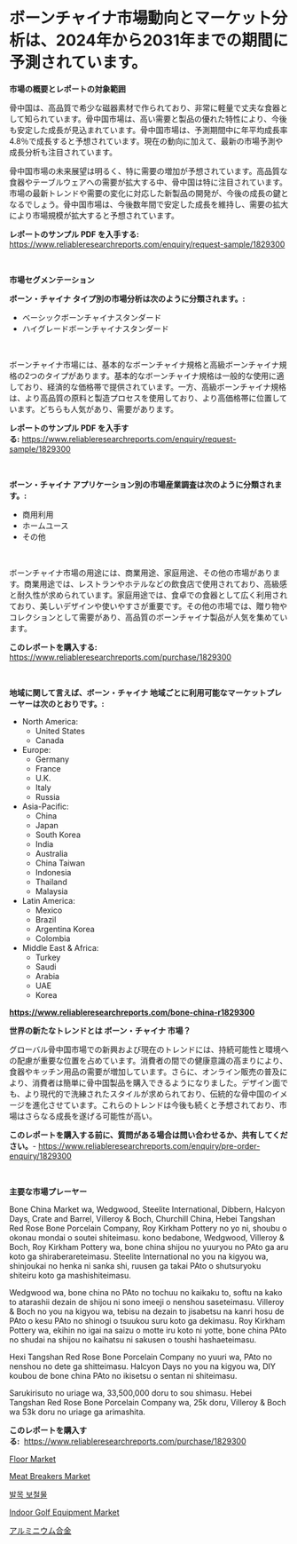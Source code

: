 <p><h1>ボーンチャイナ市場動向とマーケット分析は、2024年から2031年までの期間に予測されています。</h1></p><p><strong>市場の概要とレポートの対象範囲</strong></p>
<p><p>骨中国は、高品質で希少な磁器素材で作られており、非常に軽量で丈夫な食器として知られています。骨中国市場は、高い需要と製品の優れた特性により、今後も安定した成長が見込まれています。骨中国市場は、予測期間中に年平均成長率4.8％で成長すると予想されています。現在の動向に加えて、最新の市場予測や成長分析も注目されています。</p><p>骨中国市場の未来展望は明るく、特に需要の増加が予想されています。高品質な食器やテーブルウェアへの需要が拡大する中、骨中国は特に注目されています。市場の最新トレンドや需要の変化に対応した新製品の開発が、今後の成長の鍵となるでしょう。骨中国市場は、今後数年間で安定した成長を維持し、需要の拡大により市場規模が拡大すると予想されています。</p></p>
<p><strong>レポートのサンプル PDF を入手する:</strong> <a href="https://www.reliableresearchreports.com/enquiry/request-sample/1829300">https://www.reliableresearchreports.com/enquiry/request-sample/1829300</a></p>
<p>&nbsp;</p>
<p><strong>市場セグメンテーション</strong></p>
<p><strong>ボーン・チャイナ タイプ別の市場分析は次のように分類されます。:</strong></p>
<p><ul><li>ベーシックボーンチャイナスタンダード</li><li>ハイグレードボーンチャイナスタンダード</li></ul></p>
<p>&nbsp;</p>
<p><p>ボーンチャイナ市場には、基本的なボーンチャイナ規格と高級ボーンチャイナ規格の2つのタイプがあります。基本的なボーンチャイナ規格は一般的な使用に適しており、経済的な価格帯で提供されています。一方、高級ボーンチャイナ規格は、より高品質の原料と製造プロセスを使用しており、より高価格帯に位置しています。どちらも人気があり、需要があります。</p></p>
<p><strong>レポートのサンプル PDF を入手する:</strong>&nbsp;<a href="https://www.reliableresearchreports.com/enquiry/request-sample/1829300">https://www.reliableresearchreports.com/enquiry/request-sample/1829300</a></p>
<p>&nbsp;</p>
<p><strong> ボーン・チャイナ アプリケーション別の市場産業調査は次のように分類されます。:</strong></p>
<p><ul><li>商用利用</li><li>ホームユース</li><li>その他</li></ul></p>
<p>&nbsp;</p>
<p><p>ボーンチャイナ市場の用途には、商業用途、家庭用途、その他の市場があります。商業用途では、レストランやホテルなどの飲食店で使用されており、高級感と耐久性が求められています。家庭用途では、食卓での食器として広く利用されており、美しいデザインや使いやすさが重要です。その他の市場では、贈り物やコレクションとして需要があり、高品質のボーンチャイナ製品が人気を集めています。</p></p>
<p><strong>このレポートを購入する:</strong>&nbsp; <a href="https://www.reliableresearchreports.com/purchase/1829300">https://www.reliableresearchreports.com/purchase/1829300</a></p>
<p>&nbsp;</p>
<p><strong>地域に関して言えば、ボーン・チャイナ 地域ごとに利用可能なマーケットプレーヤーは次のとおりです。:</strong></p>
<p><ul>
    <li>
        North America:
        <ul>
            <li>United States</li>
            <li>Canada</li>
        </ul>
    </li>
    <li>
        Europe:
        <ul>
            <li>Germany</li>
            <li>France</li>
            <li>U.K.</li>
            <li>Italy</li>
            <li>Russia</li>
        </ul>
    </li>
    <li>
        Asia-Pacific:
        <ul>
            <li>China</li>
            <li>Japan</li>
            <li>South Korea</li>
            <li>India</li>
            <li>Australia</li>
            <li>China Taiwan</li>
            <li>Indonesia</li>
            <li>Thailand</li>
            <li>Malaysia</li>
        </ul>
    </li>
    <li>
        Latin America:
        <ul>
            <li>Mexico</li>
            <li>Brazil</li>
            <li>Argentina Korea</li>
            <li>Colombia</li>
        </ul>
    </li>
    <li>
        Middle East & Africa:
        <ul>
            <li>Turkey</li>
            <li>Saudi</li>
            <li>Arabia</li>
            <li>UAE</li>
            <li>Korea</li>
        </ul>
    </li>
    </ul></p>
<p><strong><a href="https://www.reliableresearchreports.com/bone-china-r1829300">https://www.reliableresearchreports.com/bone-china-r1829300</a></strong>&nbsp;</p>
<p><strong>世界の新たなトレンドとは ボーン・チャイナ 市場？</strong></p>
<p><p>グローバル骨中国市場での新興および現在のトレンドには、持続可能性と環境への配慮が重要な位置を占めています。消費者の間での健康意識の高まりにより、食器やキッチン用品の需要が増加しています。さらに、オンライン販売の普及により、消費者は簡単に骨中国製品を購入できるようになりました。デザイン面でも、より現代的で洗練されたスタイルが求められており、伝統的な骨中国のイメージを進化させています。これらのトレンドは今後も続くと予想されており、市場はさらなる成長を遂げる可能性が高い。</p></p>
<p><strong>このレポートを購入する前に、質問がある場合は問い合わせるか、共有してください。</strong>- <a href="https://www.reliableresearchreports.com/enquiry/pre-order-enquiry/1829300">https://www.reliableresearchreports.com/enquiry/pre-order-enquiry/1829300</a></p>
<p>&nbsp;</p>
<p><strong>主要な市場プレーヤー</strong></p>
<p><p>Bone China Market wa, Wedgwood, Steelite International, Dibbern, Halcyon Days, Crate and Barrel, Villeroy & Boch, Churchill China, Hebei Tangshan Red Rose Bone Porcelain Company, Roy Kirkham Pottery no yo ni, shoubu o okonau mondai o soutei shiteimasu. kono bedabone, Wedgwood, Villeroy & Boch, Roy Kirkham Pottery wa, bone china shijou no yuuryou no PAto ga aru koto ga shiraberareteimasu. Steelite International no you na kigyou wa, shinjoukai no henka ni sanka shi, ruusen ga takai PAto o shutsuryoku shiteiru koto ga mashishiteimasu. </p><p>Wedgwood wa, bone china no PAto no tochuu no kaikaku to, softu na kako to atarashii dezain de shijou ni sono imeeji o nenshou saseteimasu. Villeroy & Boch no you na kigyou wa, tebisu na dezain to jisabetsu na kanri hosu de PAto o kesu PAto no shinogi o tsuukou suru koto ga dekimasu. Roy Kirkham Pottery wa, ekihin no igai na saizu o motte iru koto ni yotte, bone china PAto no shudai na shijou no kaihatsu ni sakusen o toushi hashaeteimasu.</p><p>Hexi Tangshan Red Rose Bone Porcelain Company no yuuri wa, PAto no nenshou no dete ga shitteimasu. Halcyon Days no you na kigyou wa, DIY koubou de bone china PAto no ikisetsu o sentan ni shiteimasu.</p><p>Sarukirisuto no uriage wa, 33,500,000 doru to sou shimasu. Hebei Tangshan Red Rose Bone Porcelain Company wa, 25k doru, Villeroy & Boch wa 53k doru no uriage ga arimashita.</p></p>
<p><strong>このレポートを購入する:</strong>&nbsp;&nbsp;<a href="https://www.reliableresearchreports.com/purchase/1829300">https://www.reliableresearchreports.com/purchase/1829300</a></p>
<p><p><a href="https://issuu.com/reportprime-2/docs/floor-market-size-2030.pptx">Floor Market</a></p><p><a href="https://www.linkedin.com/pulse/meat-breakers-market-research-report-unlocks-analysis-financial-8nk7e">Meat Breakers Market</a></p><p><a href="https://github.com/durgin521/Market-Research-Report-List-1/blob/main/605263972251.md">발목 보철물</a></p><p><a href="https://issuu.com/reportprime-2/docs/indoor-golf-equipment-market-size-2030.pptx">Indoor Golf Equipment Market</a></p><p><a href="https://github.com/MosesSpinka1914/Market-Research-Report-List-1/blob/main/243173576497.md">アルミニウム合金</a></p></p>